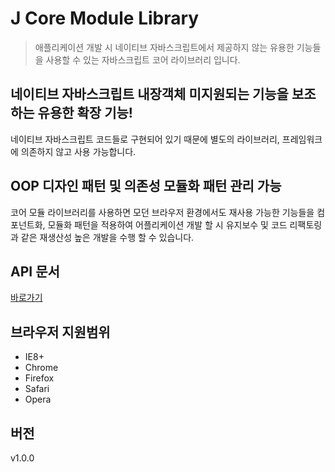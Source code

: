 # J Core Module Library

> 애플리케이션 개발 시 네이티브 자바스크립트에서 제공하지 않는 유용한 기능들을 사용할 수 있는 자바스크립트 코어 라이브러리 입니다.

## 네이티브 자바스크립트 내장객체 미지원되는 기능을 보조하는 유용한 확장 기능!
네이티브 자바스크립트 코드들로 구현되어 있기 때문에 별도의 라이브러리, 프레임워크에 의존하지 않고 사용 가능합니다.

## OOP 디자인 패턴 및 의존성 모듈화 패턴 관리 가능
코어 모듈 라이브러리를 사용하면 모던 브라우저 환경에서도 재사용 가능한 기능들을 컴포넌트화, 모듈화 패턴을 적용하여 어플리케이션 개발 할 시 유지보수 및 코드 리팩토링과 같은 재생산성 높은 개발을 수행 할 수 있습니다.

## API 문서
[바로가기](@doc/README.md)

## 브라우저 지원범위
* IE8+
* Chrome
* Firefox
* Safari
* Opera

## 버전
v1.0.0
